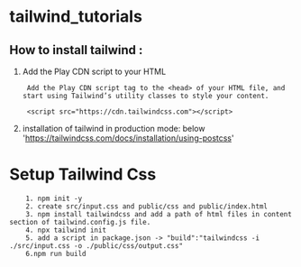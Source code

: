 # tailwind_tutorials

## How to install tailwind :

1.  Add the Play CDN script to your HTML

         Add the Play CDN script tag to the <head> of your HTML file, and start using Tailwind’s utility classes to style your content.

         <script src="https://cdn.tailwindcss.com"></script>

2.  installation of tailwind in production mode: below
    'https://tailwindcss.com/docs/installation/using-postcss'

# Setup Tailwind Css

        1. npm init -y
        2. create src/input.css and public/css and public/index.html
        3. npm install tailwindcss and add a path of html files in content section of tailwind.config.js file.
        4. npx tailwind init
        5. add a script in package.json -> "build":"tailwindcss -i ./src/input.css -o ./public/css/output.css"
        6.npm run build

